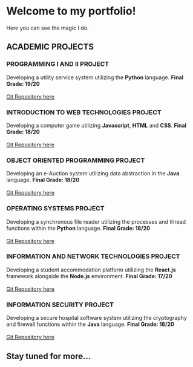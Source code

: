 # Welcome to my portfolio!
Here you can see the magic I do.

## ACADEMIC PROJECTS
### PROGRAMMING I AND II PROJECT
Developing a utility service system utilizing the **Python** language. **Final Grade: 19/20**
<br>
<br>
[Git Repository here](https://github.com/gmbdealmeida/progi_and_progii)

### INTRODUCTION TO WEB TECHNOLOGIES PROJECT
Developing a computer game utilizing **Javascript**, **HTML** and **CSS**. **Final Grade: 18/20**
<br>
<br>
[Git Repository here](https://github.com/gmbdealmeida/itw)

### OBJECT ORIENTED PROGRAMMING PROJECT
Developing an e-Auction system utilizing data abstraction in the **Java** language.
**Final Grade: 18/20**
<br>
<br>
[Git Repository here](https://github.com/gmbdealmeida/pco)

### OPERATING SYSTEMS PROJECT
Developing a synchronous file reader utilizing the processes and thread functions
within the **Python** language. **Final Grade: 18/20**
<br>
<br>
[Git Repository here](https://github.com/gmbdealmeida/so)

### INFORMATION AND NETWORK TECHNOLOGIES PROJECT
Developing a student accommodation platform utilizing the **React.js** 
framework alongside the **Node.js** environment. **Final Grade: 17/20**
<br>
<br>
[Git Repository here](https://github.com/gmbdealmeida/ptr_pti)

### INFORMATION SECURITY PROJECT
Developing a secure hospital software system utilizing the cryptography and
firewall functions within the **Java** language. **Final Grade: 18/20**
<br>
<br>
[Git Repository here](https://github.com/gmbdealmeida/sinf)

## Stay tuned for more...
